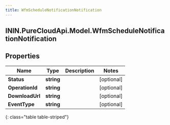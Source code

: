 ```yaml
---
title: WfmScheduleNotificationNotification
---
```

## ININ.PureCloudApi.Model.WfmScheduleNotificationNotification

## Properties

|Name | Type | Description | Notes|
|------------ | ------------- | ------------- | -------------|
| **Status** | **string** |  | [optional] |
| **OperationId** | **string** |  | [optional] |
| **DownloadUrl** | **string** |  | [optional] |
| **EventType** | **string** |  | [optional] |
{: class="table table-striped"}


